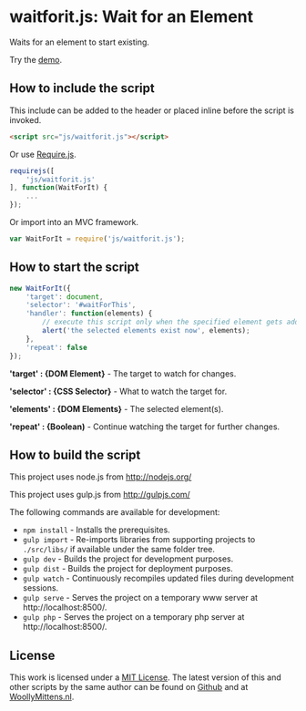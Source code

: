 # waitforit.js: Wait for an Element

Waits for an element to start existing.

Try the <a href="http://www.woollymittens.nl/default.php?url=useful-waitforit">demo</a>.

## How to include the script

This include can be added to the header or placed inline before the script is invoked.

```html
<script src="js/waitforit.js"></script>
```

Or use [Require.js](https://requirejs.org/).

```js
requirejs([
	'js/waitforit.js'
], function(WaitForIt) {
	...
});
```

Or import into an MVC framework.

```js
var WaitForIt = require('js/waitforit.js');
```

## How to start the script

```javascript
new WaitForIt({
	'target': document,
	'selector': '#waitForThis',
	'handler': function(elements) {
		// execute this script only when the specified element gets added to the document
		alert('the selected elements exist now', elements);
	},
	'repeat': false
});
```

**'target' : {DOM Element}** - The target to watch for changes.

**'selector' : {CSS Selector}** - What to watch the target for.

**'elements' : {DOM Elements}** - The selected element(s).

**'repeat' : {Boolean)** - Continue watching the target for further changes.

## How to build the script

This project uses node.js from http://nodejs.org/

This project uses gulp.js from http://gulpjs.com/

The following commands are available for development:
+ `npm install` - Installs the prerequisites.
+ `gulp import` - Re-imports libraries from supporting projects to `./src/libs/` if available under the same folder tree.
+ `gulp dev` - Builds the project for development purposes.
+ `gulp dist` - Builds the project for deployment purposes.
+ `gulp watch` - Continuously recompiles updated files during development sessions.
+ `gulp serve` - Serves the project on a temporary www server at http://localhost:8500/.
+ `gulp php` - Serves the project on a temporary php server at http://localhost:8500/.

## License

This work is licensed under a [MIT License](https://opensource.org/licenses/MIT). The latest version of this and other scripts by the same author can be found on [Github](https://github.com/WoollyMittens) and at [WoollyMittens.nl](https://www.woollymittens.nl/).
